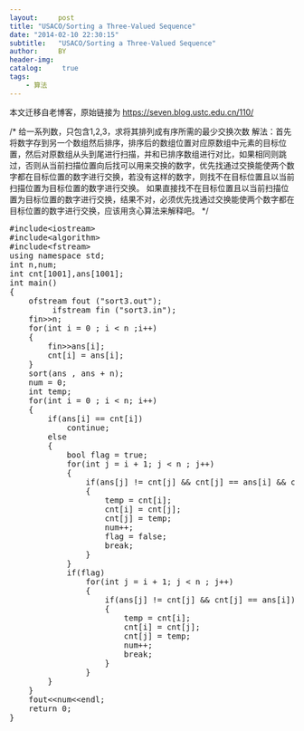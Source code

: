 ```yaml
---
layout:     post
title: "USACO/Sorting a Three-Valued Sequence"
date: "2014-02-10 22:30:15"
subtitle:   "USACO/Sorting a Three-Valued Sequence"
author:     BY
header-img:
catalog: 	 true
tags:
    - 算法
---
```


本文迁移自老博客，原始链接为 <https://seven.blog.ustc.edu.cn/110/>

/*
给一系列数，只包含1,2,3，求将其排列成有序所需的最少交换次数
解法：首先将数字存到另一个数组然后排序，排序后的数组位置对应原数组中元素的目标位置，然后对原数组从头到尾进行扫描，并和已排序数组进行对比，如果相同则跳过，否则从当前扫描位置向后找可以用来交换的数字，优先找通过交换能使两个数字都在目标位置的数字进行交换，若没有这样的数字，则找不在目标位置且以当前扫描位置为目标位置的数字进行交换。
如果直接找不在目标位置且以当前扫描位置为目标位置的数字进行交换，结果不对，必须优先找通过交换能使两个数字都在目标位置的数字进行交换，应该用贪心算法来解释吧。
*/
<pre class = "brush:[cpp]">
#include&lt;iostream&gt;
#include&lt;algorithm&gt;
#include&lt;fstream&gt;
using namespace std;
int n,num;
int cnt[1001],ans[1001];
int main()
{
	ofstream fout ("sort3.out");
         ifstream fin ("sort3.in");
	fin&gt;&gt;n;
	for(int i = 0 ; i < n ;i++)
	{
		fin&gt;&gt;ans[i];
		cnt[i] = ans[i];
	}
	sort(ans , ans + n);
	num = 0;
	int temp;
	for(int i = 0 ; i < n; i++)
	{
		if(ans[i] == cnt[i])
			continue;
		else
		{
			bool flag = true;
			for(int j = i + 1; j < n ; j++)
			{
				if(ans[j] != cnt[j] && cnt[j] == ans[i] && cnt[i] == ans[j])
				{
					temp = cnt[i];
					cnt[i] = cnt[j];
					cnt[j] = temp;
					num++;
					flag = false;
					break;
				}
			}
			if(flag)
				for(int j = i + 1; j < n ; j++)
				{
					if(ans[j] != cnt[j] && cnt[j] == ans[i])
					{
						temp = cnt[i];
						cnt[i] = cnt[j];
						cnt[j] = temp;
						num++;
						break;
					}
				}
		}
	}
	fout&lt;&lt;num&lt;&lt;endl;
 	return 0;
}
</pre>
